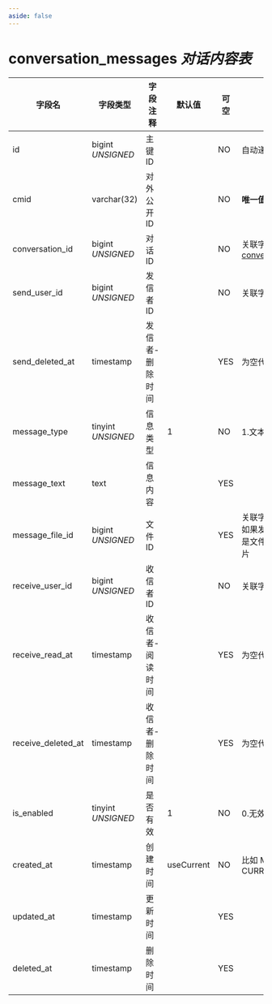 ```yaml
---
aside: false
---
```


# conversation_messages *对话内容表*

| 字段名 | 字段类型 | 字段注释 | 默认值 | 可空 | 备注 |
| --- | --- | --- | --- | --- | --- |
| id | bigint *UNSIGNED* | 主键 ID |  | NO | 自动递增 |
| cmid | varchar(32) | 对外公开 ID |  | NO | **唯一值** |
| conversation_id | bigint *UNSIGNED* | 对话 ID |  | NO | 关联字段 [conversations->id](conversations.md) |
| send_user_id | bigint *UNSIGNED* | 发信者 ID |  | NO | 关联字段 [users->id](../users/users.md) |
| send_deleted_at | timestamp | 发信者-删除时间 |  | YES | 为空代表没有删除 |
| message_type | tinyint *UNSIGNED* | 信息类型  | 1 | NO | 1.文本 / 2.文件 |
| message_text | text | 信息内容 |  | YES |  |
| message_file_id | bigint *UNSIGNED* | 文件 ID |  | YES | 关联字段 [files->id](../systems/files.md)<br>如果发的是文件，此处是文件关联 ID，比如图片 |
| receive_user_id | bigint *UNSIGNED* | 收信者 ID |  | NO | 关联字段 [users->id](../users/users.md) |
| receive_read_at | timestamp | 收信者-阅读时间 |  | YES | 为空代表未读 |
| receive_deleted_at | timestamp | 收信者-删除时间 |  | YES | 为空代表没有删除 |
| is_enabled | tinyint *UNSIGNED* | 是否有效 | 1 | NO | 0.无效 / 1.有效 |
| created_at | timestamp | 创建时间 | useCurrent | NO | 比如 MySQL 默认值为 CURRENT_TIMESTAMP |
| updated_at | timestamp | 更新时间 |  | YES |  |
| deleted_at | timestamp | 删除时间 |  | YES |  |

